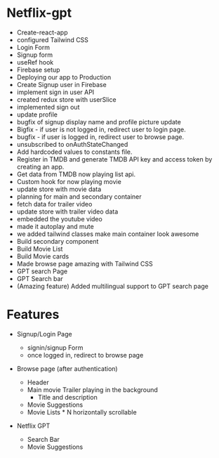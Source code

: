 # Netflix-gpt
 - Create-react-app
 - configured Tailwind CSS
 - Login Form
 - Signup form
 - useRef hook
 - Firebase setup
 - Deploying our app to Production
 - Create Signup user in Firebase
 - implement sign in user API
 - created redux store with userSlice
 - implemented sign out
 - update profile
 - bugfix of signup display name and profile picture update
 - Bigfix - if user is not logged in, redirect user to login page.
 - bugfix - if user is logged in, redirect user to browse page. 
 - unsubscribed to onAuthStateChanged
 - Add hardcoded values to constants file.
 - Register in TMDB and generate TMDB API key and access token by creating an app.
 - Get data from TMDB now playing list api.
 - Custom hook for now playing movie
 - update store with movie data
 - planning for main and secondary container
 - fetch data for trailer video
 - update store with trailer video data
 - embedded the youtube video
 - made it autoplay and mute
 - we added tailwind classes make main container look awesome
 - Build secondary component
 - Build Movie List
 - Build Movie cards
 - Made browse page amazing with Tailwind CSS
 - GPT search Page
 - GPT Search bar
 - (Amazing feature) Added multilingual support to GPT search page

# Features
 - Signup/Login Page
    - signin/signup Form
    - once logged in, redirect to browse page
 - Browse page (after authentication)
    - Header
    - Main movie Trailer playing in the background
        - Title and description
    - Movie Suggestions
    - Movie Lists * N horizontally scrollable

 - Netflix GPT
    - Search Bar
    - Movie Suggestions
